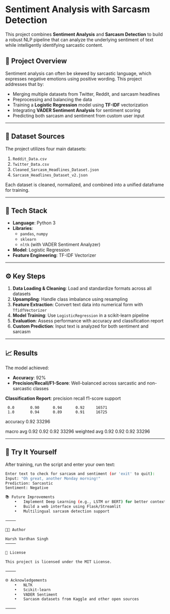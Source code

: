 # Sentiment Analysis with Sarcasm Detection

This project combines **Sentiment Analysis** and **Sarcasm Detection** to build a robust NLP pipeline that can analyze the underlying sentiment of text while intelligently identifying sarcastic content.

## 🧠 Project Overview

Sentiment analysis can often be skewed by sarcastic language, which expresses negative emotions using positive wording. This project addresses that by:

- Merging multiple datasets from Twitter, Reddit, and sarcasm headlines  
- Preprocessing and balancing the data  
- Training a **Logistic Regression** model using **TF-IDF** vectorization  
- Integrating **VADER Sentiment Analysis** for sentiment scoring  
- Predicting both sarcasm and sentiment from custom user input

---

## 📁 Dataset Sources

The project utilizes four main datasets:
1. `Reddit_Data.csv`
2. `Twitter_Data.csv`
3. `Cleaned_Sarcasm_Headlines_Dataset.json`
4. `Sarcasm_Headlines_Dataset_v2.json`

Each dataset is cleaned, normalized, and combined into a unified dataframe for training.

---

## 🔧 Tech Stack

- **Language**: Python 3  
- **Libraries**:  
  - `pandas`, `numpy`  
  - `sklearn`  
  - `nltk` (with VADER Sentiment Analyzer)  
- **Model**: Logistic Regression  
- **Feature Engineering**: TF-IDF Vectorizer  

---

## ⚙️ Key Steps

1. **Data Loading & Cleaning**: Load and standardize formats across all datasets  
2. **Upsampling**: Handle class imbalance using resampling  
3. **Feature Extraction**: Convert text data into numerical form with `TfidfVectorizer`  
4. **Model Training**: Use `LogisticRegression` in a scikit-learn pipeline  
5. **Evaluation**: Assess performance with accuracy and classification report  
6. **Custom Prediction**: Input text is analyzed for both sentiment and sarcasm  

---

## 📈 Results

The model achieved:
- **Accuracy**: 92%  
- **Precision/Recall/F1-Score**: Well-balanced across sarcastic and non-sarcastic classes  

**Classification Report**:
          precision    recall  f1-score   support

     0.0       0.90      0.94      0.92     16571
     1.0       0.94      0.89      0.91     16725

accuracy                           0.92     33296

macro avg       0.92      0.92      0.92     33296
weighted avg       0.92      0.92      0.92     33296

---

## 💬 Try It Yourself

After training, run the script and enter your own text:

```bash
Enter text to check for sarcasm and sentiment (or 'exit' to quit):
Input: "Oh great, another Monday morning!"
Prediction: Sarcastic
Sentiment: Negative

📚 Future Improvements
	•	Implement Deep Learning (e.g., LSTM or BERT) for better context understanding
	•	Build a web interface using Flask/Streamlit
	•	Multilingual sarcasm detection support

⸻

👨‍💻 Author

Harsh Vardhan Singh
⸻

📜 License

This project is licensed under the MIT License.

⸻

🌐 Acknowledgements
	•	NLTK
	•	Scikit-learn
	•	VADER Sentiment
	•	Sarcasm datasets from Kaggle and other open sources

⸻

